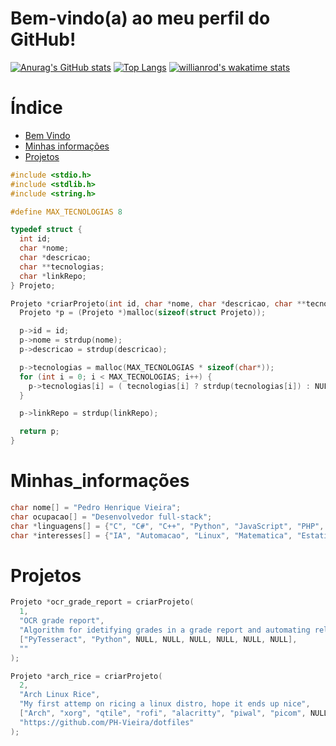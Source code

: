 Bem-vindo(a) ao meu perfil do GitHub!
=====================================

[![Anurag's GitHub stats](https://github-readme-stats.vercel.app/api?username=PH-Vieira&show_icons=true&theme=ocean_dark&layout=compact)](https://github.com/anuraghazra/github-readme-stats) [![Top Langs](https://github-readme-stats.vercel.app/api/top-langs/?username=PH-Vieira&theme=ocean_dark)](https://github.com/anuraghazra/github-readme-stats) [![willianrod's wakatime stats](https://github-readme-stats.vercel.app/api/wakatime?username=PH_Vieira&theme=ocean_dark)](https://github.com/anuraghazra/github-readme-stats)

Índice
======
  * [Bem Vindo](#Bem-vindo(a))
  * [Minhas informações](#Minhas_informações)
  * [Projetos](#Projetos)

```c
#include <stdio.h>
#include <stdlib.h>
#include <string.h>

#define MAX_TECNOLOGIAS 8

typedef struct {
  int id;
  char *nome;
  char *descricao;
  char **tecnologias;
  char *linkRepo;
} Projeto;

Projeto *criarProjeto(int id, char *nome, char *descricao, char **tecnologias, char *linkRepo) {
  Projeto *p = (Projeto *)malloc(sizeof(struct Projeto));

  p->id = id;
  p->nome = strdup(nome);
  p->descricao = strdup(descricao);

  p->tecnologias = malloc(MAX_TECNOLOGIAS * sizeof(char*));
  for (int i = 0; i < MAX_TECNOLOGIAS; i++) {
    p->tecnologias[i] = ( tecnologias[i] ? strdup(tecnologias[i]) : NULL );
  }

  p->linkRepo = strdup(linkRepo);

  return p;
}

```
Minhas_informações
==================

```c
char nome[] = "Pedro Henrique Vieira";
char ocupacao[] = "Desenvolvedor full-stack";
char *linguagens[] = {"C", "C#", "C++", "Python", "JavaScript", "PHP", "Java"};
char *interesses[] = {"IA", "Automacao", "Linux", "Matematica", "Estatistica"};
```

Projetos
========

```c
Projeto *ocr_grade_report = criarProjeto(
  1,
  "OCR grade report",
  "Algorithm for idetifying grades in a grade report and automating related processes",
  ["PyTesseract", "Python", NULL, NULL, NULL, NULL, NULL, NULL],
  ""
);

Projeto *arch_rice = criarProjeto(
  2,
  "Arch Linux Rice",
  "My first attemp on ricing a linux distro, hope it ends up nice",
  ["Arch", "xorg", "qtile", "rofi", "alacritty", "piwal", "picom", NULL],
  "https://github.com/PH-Vieira/dotfiles"
);
```
